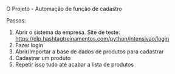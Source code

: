 O Projeto - Automação de função de cadastro 

Passos:
1. Abrir o sistema da empresa. Site de teste:
        https://dlp.hashtagtreinamentos.com/python/intensivao/login
2. Fazer login
3. Abrir/Importar a base de dados de produtos para cadastrar 
4. Cadastrar um produto
5. Repetir isso tudo até acabar a lista de produtos



